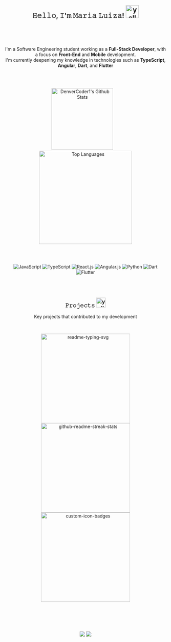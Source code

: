 <br>
<h2 align="center">𝙷𝚎𝚕𝚕𝚘, 𝙸'𝚖 𝙼𝚊𝚛𝚒𝚊 𝙻𝚞𝚒𝚣𝚊!  <img src="https://github.com/user-attachments/assets/5ab58521-03f1-4a92-b090-051749e48c1f" alt="yellow-butterfly-pixel-art" width="40"></h2>
<br>
<br>
<br>

<p align="center">
  I'm a Software Engineering student working as a <strong>Full-Stack Developer</strong>, with a focus on <strong>Front-End</strong> and <strong>Mobile</strong> development. <br />
  I'm currently deepening my knowledge in technologies such as <strong>TypeScript</strong>, <strong>Angular</strong>, <strong>Dart</strong>, and <strong>Flutter</strong>
</p>

<br>
<br>

<p align="center">
  <a>
    <img 
      alt="DenverCoder1's Github Stats" 
      src="https://github-readme-stats-phi-eight-39.vercel.app/api/?username=mluizaramos&show_icons=true&include_all_commits=true&count_private=true&theme=transparent&hide_border=true&title_color=F85D7F&icon_color=F8D866&text_color=FFFFFF" 
      height="192px" />
  </a>
  &nbsp;&nbsp;&nbsp;&nbsp;
  <a style="text-decoration: none;">
    <img 
      alt="Top Languages" 
      src="https://github-readme-stats-phi-eight-39.vercel.app/api/top-langs/?username=mluizaramos&langs_count=8&layout=compact&theme=transparent&hide_border=true&title_color=F85D7F&icon_color=F8D866&text_color=FFFFFF&hide=Jupyter%20Notebook,Roff" 
      height="290px" />
  </a>
</p>
<br>

<p align="center">
  <br>

  <img src="https://img.shields.io/badge/-JavaScript-%23282C34?style=for-the-badge&logo=javascript" alt="JavaScript"/>
  <img src="https://img.shields.io/badge/-TypeScript-%23282C34?style=for-the-badge&logo=typescript&logoColor=white" alt="TypeScript"/>
  <img src="https://img.shields.io/badge/-React.js-%23282C34?style=for-the-badge&logo=react" alt="React.js"/>
  <img src="https://img.shields.io/badge/-Angular.js-%23282C34?style=for-the-badge&logo=angular" alt="Angular.js"/>
  <img src="https://img.shields.io/badge/-Python-%23282C34?style=for-the-badge&logo=Python" alt="Python"/>
  <img src="https://img.shields.io/badge/-Dart-%23282C34?style=for-the-badge&logo=dart" alt="Dart"/>
  <img src="https://img.shields.io/badge/-Flutter-%23282C34?style=for-the-badge&logo=flutter" alt="Flutter"/>
  
  <br>
</p>

<br>
<br>

<h3 align="center">𝙿𝚛𝚘𝚓𝚎𝚌𝚝𝚜   <img src="https://github.com/user-attachments/assets/5ab58521-03f1-4a92-b090-051749e48c1f" alt="yellow-butterfly-pixel-art" width="30"></h3>
<p align="center">Key projects that contributed to my development</p>
<br>

<p align="center">
  <p align="center">
    <a href="https://github.com/mluizaramos/Website---BookStore"><img width="278" src="https://denvercoder1-github-readme-stats.vercel.app/api/pin/?username=mluizaramos&repo=Website-BookStore&theme=react&bg_color=23282C34&title_color=F85D7F&hide_border=true&icon_color=F8D866&show_icons=false" alt="readme-typing-svg"></a>
    <a href="https://github.com/DenverCoder1/github-readme-streak-stats"><img width="278" src="https://denvercoder1-github-readme-stats.vercel.app/api/pin/?username=mluizaramos&repo=API-Planetas&theme=react&bg_color=23282C34&title_color=F85D7F&hide_border=true&icon_color=F8D866&show_icons=false" alt="github-readme-streak-stats"></a>
    <a href="https://github.com/DenverCoder1/custom-icon-badges"><img width="278" src="https://denvercoder1-github-readme-stats.vercel.app/api/pin?username=mluizaramos&repo=jogoDaVelha&theme=react&bg_color=23282C34&title_color=F85D7F&hide_border=true&icon_color=F8D866&show_icons=false" alt="custom-icon-badges"></a>
</p>

<br>

## 

<br>
<p align="center">
  <a href = "mailto:mluiza.aramos@gmail.com"><img src="https://img.shields.io/badge/-Gmail-black?style=for-the-badge&logo=gmail&logoColor=white" target="_blank"></a>
  <a href="https://www.linkedin.com/in/maria-luiza-almeida-0691a4285" target="_blank"><img src="https://img.shields.io/badge/-LinkedIn-black?style=for-the-badge&logo=linkedin&logoColor=white" target="_blank"></a> 
</p>
